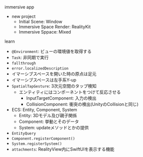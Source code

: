 immersive app

+ new project
  + Initial Scene: Window
  + Immersive Space Render: RealityKit
  + Immersive Sppace: Mixed


learn

+ `@Environment`: ビューの環境値を取得する
+ `Task`: 非同期で実行
+ `fallthrough`
+ `error.localizedDescription`
+ イマーシブスペースを開いた時の原点は足元
+ イマーシブスペースは左手系Y-up
+ `SpatialTapGesture`: 3次元空間のタップ検知
  + エンティティにはコンポーネントをつけて反応させる
    + InputTargetComponent: 入力の検出
    + CollisionComponent: 衝突の検出(UnityのCollisionと同じ)
+ ECS: Entity, Component, System
  + Entity: 3Dモデル及び親子関係
  + Component: 挙動とそのデータ
  + System: updateメソッドとかの提供
+ `EntityQuery`
+ `Component.registerComponent()`
+ `System.registerSystem()`
+ `attachments`: RealityView内にSwiftUIを表示する機能
